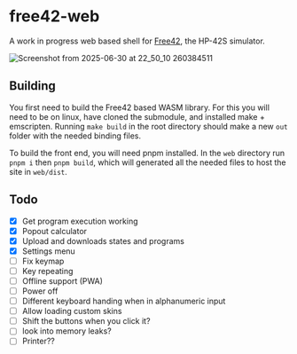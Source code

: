 # free42-web

A work in progress web based shell for [Free42](https://thomasokken.com/free42), the HP-42S simulator.

![Screenshot from 2025-06-30 at 22_50_10 260384511](https://github.com/user-attachments/assets/773875f2-d527-470f-9f3e-f0a37a45ee2d)

## Building

You first need to build the Free42 based WASM library.
For this you will need to be on linux, have cloned the submodule, and installed make + emscripten.
Running `make build` in the root directory should make a new `out` folder with the needed binding files.

To build the front end, you will need pnpm installed.
In the `web` directory run `pnpm i` then `pnpm build`, which will generated all the needed files to host the site in `web/dist`.

## Todo

- [x] Get program execution working
- [x] Popout calculator
- [x] Upload and downloads states and programs
- [x] Settings menu
- [ ] Fix keymap
- [ ] Key repeating
- [ ] Offline support (PWA)
- [ ] Power off
- [ ] Different keyboard handing when in alphanumeric input
- [ ] Allow loading custom skins
- [ ] Shift the buttons when you click it?
- [ ] look into memory leaks?
- [ ] Printer??
